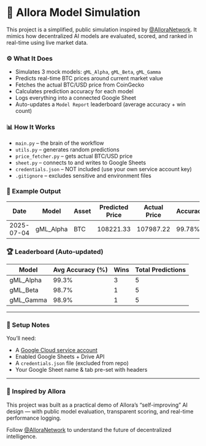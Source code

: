 # 🧠 Allora Model Simulation

This project is a simplified, public simulation inspired by [@AlloraNetwork](https://twitter.com/AlloraNetwork). It mimics how decentralized AI models are evaluated, scored, and ranked in real-time using live market data.

### ⚙️ What It Does

- Simulates 3 mock models: `gML_Alpha`, `gML_Beta`, `gML_Gamma`
- Predicts real-time BTC prices around current market value
- Fetches the actual BTC/USD price from CoinGecko
- Calculates prediction accuracy for each model
- Logs everything into a connected Google Sheet
- Auto-updates a `Model Report` leaderboard (average accuracy + win count)

### 📊 How It Works

- `main.py` – the brain of the workflow
- `utils.py` – generates random predictions
- `price_fetcher.py` – gets actual BTC/USD price
- `sheet.py` – connects to and writes to Google Sheets
- `credentials.json` – NOT included (use your own service account key)
- `.gitignore` – excludes sensitive and environment files

### 🧪 Example Output

| Date       | Model       | Asset | Predicted Price | Actual Price | Accuracy |
|------------|-------------|--------|------------------|---------------|----------|
| 2025-07-04 | gML_Alpha   | BTC    | 108221.33        | 107987.22     | 99.78%   |

### 🏆 Leaderboard (Auto-updated)

| Model       | Avg Accuracy (%) | Wins | Total Predictions |
|-------------|------------------|------|--------------------|
| gML_Alpha   | 99.3%            | 3    | 5                  |
| gML_Beta    | 98.7%            | 1    | 5                  |
| gML_Gamma   | 98.9%            | 1    | 5                  |

---

### 🔐 Setup Notes

You’ll need:
- A [Google Cloud service account](https://console.cloud.google.com/)
- Enabled Google Sheets + Drive API
- A `credentials.json` file (excluded from repo)
- Your Google Sheet name & tab pre-set with headers

---

### 🚀 Inspired by Allora

This project was built as a practical demo of Allora’s “self-improving” AI design — with public model evaluation, transparent scoring, and real-time performance logging.

Follow [@AlloraNetwork](https://twitter.com/AlloraNetwork) to understand the future of decentralized intelligence.
